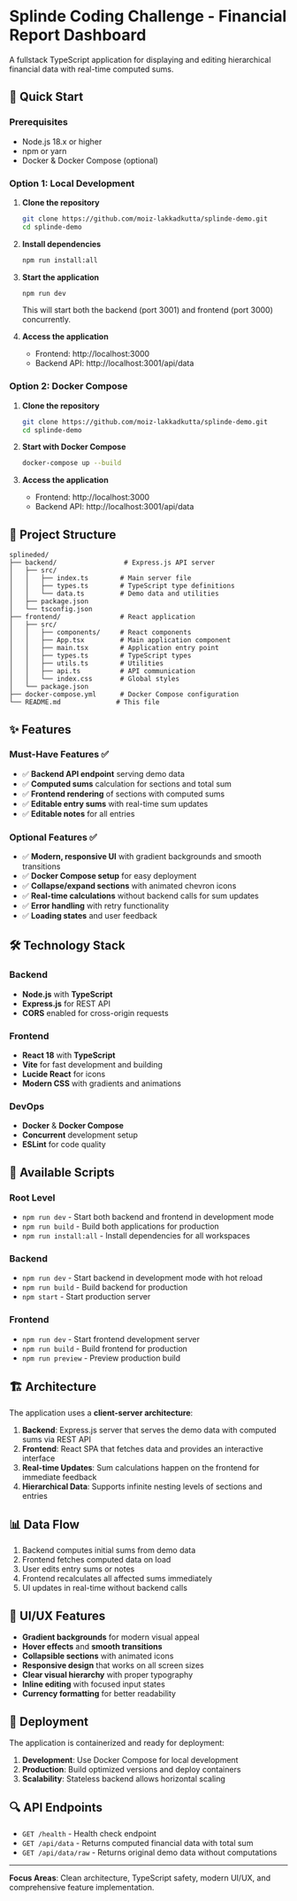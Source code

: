 # Splinde Coding Challenge - Financial Report Dashboard

A fullstack TypeScript application for displaying and editing hierarchical financial data with real-time computed sums.

## 🚀 Quick Start

### Prerequisites

- Node.js 18.x or higher
- npm or yarn
- Docker & Docker Compose (optional)

### Option 1: Local Development

1. **Clone the repository**
   ```bash
   git clone https://github.com/moiz-lakkadkutta/splinde-demo.git
   cd splinde-demo
   ```

2. **Install dependencies**
   ```bash
   npm run install:all
   ```

3. **Start the application**
   ```bash
   npm run dev
   ```

   This will start both the backend (port 3001) and frontend (port 3000) concurrently.

4. **Access the application**
   - Frontend: http://localhost:3000
   - Backend API: http://localhost:3001/api/data

### Option 2: Docker Compose

1. **Clone the repository**
   ```bash
   git clone https://github.com/moiz-lakkadkutta/splinde-demo.git
   cd splinde-demo
   ```

2. **Start with Docker Compose**
   ```bash
   docker-compose up --build
   ```

3. **Access the application**
   - Frontend: http://localhost:3000
   - Backend API: http://localhost:3001/api/data

## 📁 Project Structure

```
splineded/
├── backend/                 # Express.js API server
│   ├── src/
│   │   ├── index.ts        # Main server file
│   │   ├── types.ts        # TypeScript type definitions
│   │   └── data.ts         # Demo data and utilities
│   ├── package.json
│   └── tsconfig.json
├── frontend/               # React application
│   ├── src/
│   │   ├── components/     # React components
│   │   ├── App.tsx         # Main application component
│   │   ├── main.tsx        # Application entry point
│   │   ├── types.ts        # TypeScript types
│   │   ├── utils.ts        # Utilities
│   │   ├── api.ts          # API communication
│   │   └── index.css       # Global styles
│   └── package.json
├── docker-compose.yml      # Docker Compose configuration
└── README.md              # This file
```

## ✨ Features

### Must-Have Features ✅

- ✅ **Backend API endpoint** serving demo data
- ✅ **Computed sums** calculation for sections and total sum
- ✅ **Frontend rendering** of sections with computed sums
- ✅ **Editable entry sums** with real-time sum updates
- ✅ **Editable notes** for all entries

### Optional Features ✅

- ✅ **Modern, responsive UI** with gradient backgrounds and smooth transitions
- ✅ **Docker Compose setup** for easy deployment
- ✅ **Collapse/expand sections** with animated chevron icons
- ✅ **Real-time calculations** without backend calls for sum updates
- ✅ **Error handling** with retry functionality
- ✅ **Loading states** and user feedback

## 🛠 Technology Stack

### Backend
- **Node.js** with **TypeScript**
- **Express.js** for REST API
- **CORS** enabled for cross-origin requests

### Frontend
- **React 18** with **TypeScript**
- **Vite** for fast development and building
- **Lucide React** for icons
- **Modern CSS** with gradients and animations

### DevOps
- **Docker** & **Docker Compose**
- **Concurrent** development setup
- **ESLint** for code quality

## 🔧 Available Scripts

### Root Level
- `npm run dev` - Start both backend and frontend in development mode
- `npm run build` - Build both applications for production
- `npm run install:all` - Install dependencies for all workspaces

### Backend
- `npm run dev` - Start backend in development mode with hot reload
- `npm run build` - Build backend for production
- `npm start` - Start production server

### Frontend
- `npm run dev` - Start frontend development server
- `npm run build` - Build frontend for production
- `npm run preview` - Preview production build

## 🏗 Architecture

The application uses a **client-server architecture**:

1. **Backend**: Express.js server that serves the demo data with computed sums via REST API
2. **Frontend**: React SPA that fetches data and provides an interactive interface
3. **Real-time Updates**: Sum calculations happen on the frontend for immediate feedback
4. **Hierarchical Data**: Supports infinite nesting levels of sections and entries

## 📊 Data Flow

1. Backend computes initial sums from demo data
2. Frontend fetches computed data on load
3. User edits entry sums or notes
4. Frontend recalculates all affected sums immediately
5. UI updates in real-time without backend calls

## 🎨 UI/UX Features

- **Gradient backgrounds** for modern visual appeal
- **Hover effects** and **smooth transitions**
- **Collapsible sections** with animated icons
- **Responsive design** that works on all screen sizes
- **Clear visual hierarchy** with proper typography
- **Inline editing** with focused input states
- **Currency formatting** for better readability

## 🚢 Deployment

The application is containerized and ready for deployment:

1. **Development**: Use Docker Compose for local development
2. **Production**: Build optimized versions and deploy containers
3. **Scalability**: Stateless backend allows horizontal scaling

## 🔍 API Endpoints

- `GET /health` - Health check endpoint
- `GET /api/data` - Returns computed financial data with total sum
- `GET /api/data/raw` - Returns original demo data without computations

---

**Focus Areas**: Clean architecture, TypeScript safety, modern UI/UX, and comprehensive feature implementation. 

